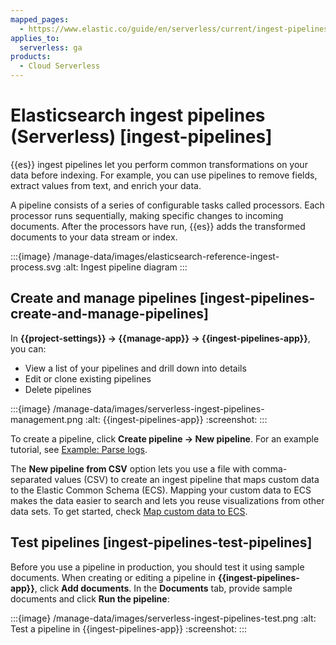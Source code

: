 ```yaml
---
mapped_pages:
  - https://www.elastic.co/guide/en/serverless/current/ingest-pipelines.html
applies_to:
  serverless: ga
products:
  - Cloud Serverless
---
```


# Elasticsearch ingest pipelines (Serverless) [ingest-pipelines]

{{es}} ingest pipelines let you perform common transformations on your data before indexing. For example, you can use pipelines to remove fields, extract values from text, and enrich your data.

A pipeline consists of a series of configurable tasks called processors. Each processor runs sequentially, making specific changes to incoming documents. After the processors have run, {{es}} adds the transformed documents to your data stream or index.

:::{image} /manage-data/images/elasticsearch-reference-ingest-process.svg
:alt: Ingest pipeline diagram
:::

## Create and manage pipelines [ingest-pipelines-create-and-manage-pipelines]

In **{{project-settings}} → {{manage-app}} → {{ingest-pipelines-app}}**, you can:

* View a list of your pipelines and drill down into details
* Edit or clone existing pipelines
* Delete pipelines

:::{image} /manage-data/images/serverless-ingest-pipelines-management.png
:alt: {{ingest-pipelines-app}}
:screenshot:
:::

To create a pipeline, click **Create pipeline → New pipeline**. For an example tutorial, see [Example: Parse logs](example-parse-logs.md).

The **New pipeline from CSV** option lets you use a file with comma-separated values (CSV) to create an ingest pipeline that maps custom data to the Elastic Common Schema (ECS). Mapping your custom data to ECS makes the data easier to search and lets you reuse visualizations from other data sets. To get started, check [Map custom data to ECS](ecs://reference/ecs-converting.md).


## Test pipelines [ingest-pipelines-test-pipelines]

Before you use a pipeline in production, you should test it using sample documents. When creating or editing a pipeline in **{{ingest-pipelines-app}}**, click **Add documents**. In the **Documents** tab, provide sample documents and click **Run the pipeline**:

:::{image} /manage-data/images/serverless-ingest-pipelines-test.png
:alt: Test a pipeline in {{ingest-pipelines-app}}
:screenshot:
:::
